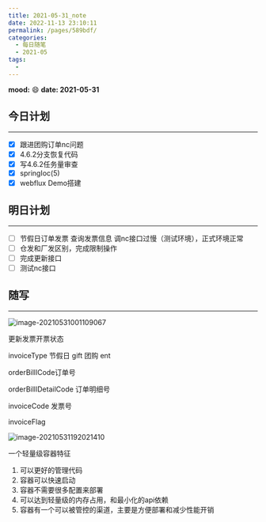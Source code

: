 ```yaml
---
title: 2021-05-31_note
date: 2022-11-13 23:10:11
permalink: /pages/589bdf/
categories:
  - 每日随笔
  - 2021-05
tags:
  - 
---
```

**mood:** :smile:  																		**date: 2021-05-31**  
## 今日计划  
------


- [x]  跟进团购订单nc问题
- [x] 4.6.2分支恢复代码
- [x] 写4.6.2任务量审查
- [x] springIoc(5)
- [x] webflux Demo搭建
## 明日计划  
------
- [ ]  节假日订单发票 查询发票信息 调nc接口过慢（测试环境），正式环境正常
- [ ]  仓发和厂发区别，完成限制操作
- [ ]  完成更新接口
- [ ]  测试nc接口
## 随写 
------

![image-20210531001109067](2021-05-31_note.assets/image-20210531001109067.png)

更新发票开票状态

invoiceType 节假日 gift 团购 ent

orderBillICode订单号

orderBillIDetailCode 订单明细号

invoiceCode 发票号

invoiceFlag 



![image-20210531192021410](2021-05-31_note.assets/image-20210531192021410.png)

 一个轻量级容器特征

1. 可以更好的管理代码
2. 容器可以快速启动
3. 容器不需要很多配置来部署
4. 可以达到轻量级的内存占用，和最小化的api依赖
5. 容器有一个可以被管控的渠道，主要是方便部署和减少性能开销